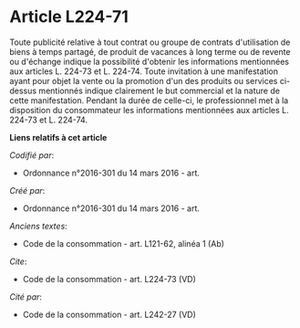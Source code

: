 # Article L224-71

Toute publicité relative à tout contrat ou groupe de contrats d'utilisation de biens à temps partagé, de produit de vacances
à long terme ou de revente ou d'échange indique la possibilité d'obtenir les informations mentionnées aux articles L. 224-73
et L. 224-74. Toute invitation à une manifestation ayant pour objet la vente ou la promotion d'un des produits ou services
ci-dessus mentionnés indique clairement le but commercial et la nature de cette manifestation. Pendant la durée de celle-ci,
le professionnel met à la disposition du consommateur les informations mentionnées aux articles L. 224-73 et L. 224-74.

**Liens relatifs à cet article**

_Codifié par_:

  - Ordonnance n°2016-301 du 14 mars 2016 - art.

_Créé par_:

  - Ordonnance n°2016-301 du 14 mars 2016 - art.

_Anciens textes_:

  - Code de la consommation - art. L121-62, alinéa 1 (Ab)

_Cite_:

  - Code de la consommation - art. L224-73 (VD)

_Cité par_:

  - Code de la consommation - art. L242-27 (VD)
